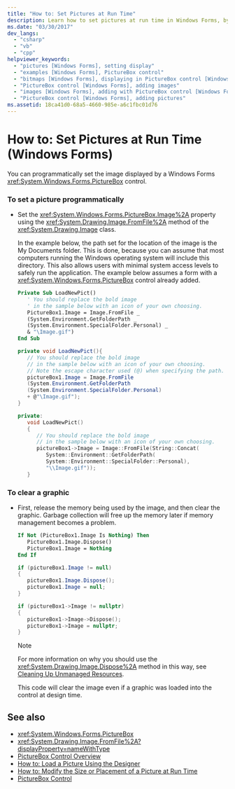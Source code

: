 ```yaml
---
title: "How to: Set Pictures at Run Time"
description: Learn how to set pictures at run time in Windows Forms, by means of code samples in Visual Basic, C#, and CPP.
ms.date: "03/30/2017"
dev_langs: 
  - "csharp"
  - "vb"
  - "cpp"
helpviewer_keywords: 
  - "pictures [Windows Forms], setting display"
  - "examples [Windows Forms], PictureBox control"
  - "bitmaps [Windows Forms], displaying in PictureBox control [Windows Forms]"
  - "PictureBox control [Windows Forms], adding images"
  - "images [Windows Forms], adding with PictureBox control [Windows Forms]"
  - "PictureBox control [Windows Forms], adding pictures"
ms.assetid: 18ca41d0-68a5-4660-985e-a6c1fbc01d76
---
```

# How to: Set Pictures at Run Time (Windows Forms)

You can programmatically set the image displayed by a Windows Forms <xref:System.Windows.Forms.PictureBox> control.  
  
### To set a picture programmatically  
  
- Set the <xref:System.Windows.Forms.PictureBox.Image%2A> property using the <xref:System.Drawing.Image.FromFile%2A> method of the <xref:System.Drawing.Image> class.  
  
     In the example below, the path set for the location of the image is the My Documents folder. This is done, because you can assume that most computers running the Windows operating system will include this directory. This also allows users with minimal system access levels to safely run the application. The example below assumes a form with a <xref:System.Windows.Forms.PictureBox> control already added.  
  
    ```vb  
    Private Sub LoadNewPict()  
       ' You should replace the bold image
       ' in the sample below with an icon of your own choosing.  
       PictureBox1.Image = Image.FromFile _  
       (System.Environment.GetFolderPath _  
       (System.Environment.SpecialFolder.Personal) _  
       & "\Image.gif")  
    End Sub  
    ```  
  
    ```csharp  
    private void LoadNewPict(){  
       // You should replace the bold image
       // in the sample below with an icon of your own choosing.  
       // Note the escape character used (@) when specifying the path.  
       pictureBox1.Image = Image.FromFile  
       (System.Environment.GetFolderPath  
       (System.Environment.SpecialFolder.Personal)  
       + @"\Image.gif");  
    }  
    ```  
  
    ```cpp  
    private:  
       void LoadNewPict()  
       {  
          // You should replace the bold image
          // in the sample below with an icon of your own choosing.  
          pictureBox1->Image = Image::FromFile(String::Concat(  
             System::Environment::GetFolderPath(  
             System::Environment::SpecialFolder::Personal),  
             "\\Image.gif"));  
       }  
    ```  
  
### To clear a graphic  
  
- First, release the memory being used by the image, and then clear the graphic. Garbage collection will free up the memory later if memory management becomes a problem.  
  
    ```vb  
    If Not (PictureBox1.Image Is Nothing) Then  
       PictureBox1.Image.Dispose()  
       PictureBox1.Image = Nothing  
    End If  
    ```  
  
    ```csharp  
    if (pictureBox1.Image != null)
    {  
       pictureBox1.Image.Dispose();  
       pictureBox1.Image = null;  
    }  
    ```  
  
    ```cpp  
    if (pictureBox1->Image != nullptr)  
    {  
       pictureBox1->Image->Dispose();  
       pictureBox1->Image = nullptr;  
    }  
    ```  
  
    > [!NOTE]
    > For more information on why you should use the <xref:System.Drawing.Image.Dispose%2A> method in this way, see [Cleaning Up Unmanaged Resources](/dotnet/standard/garbage-collection/unmanaged).  
  
     This code will clear the image even if a graphic was loaded into the control at design time.  
  
## See also

- <xref:System.Windows.Forms.PictureBox>
- <xref:System.Drawing.Image.FromFile%2A?displayProperty=nameWithType>
- [PictureBox Control Overview](picturebox-control-overview-windows-forms.md)
- [How to: Load a Picture Using the Designer](how-to-load-a-picture-using-the-designer-windows-forms.md)
- [How to: Modify the Size or Placement of a Picture at Run Time](how-to-modify-the-size-or-placement-of-a-picture-at-run-time-windows-forms.md)
- [PictureBox Control](picturebox-control-windows-forms.md)
